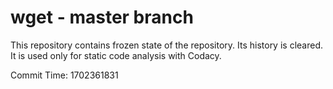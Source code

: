 # wget - master branch

This repository contains frozen state of the repository.
Its history is cleared. It is used only for static code
analysis with Codacy.

Commit Time: 1702361831